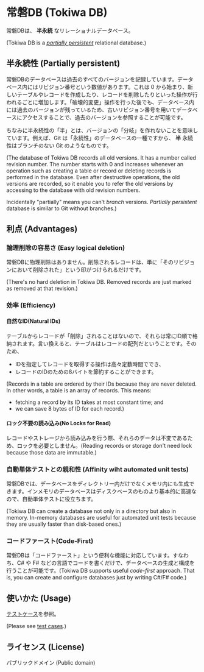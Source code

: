 # 常磐DB (Tokiwa DB)
常磐DBは、 **半永続** なリレーショナルデータベース。

(Tokiwa DB is a *[partially persistent](https://en.wikipedia.org/wiki/Persistent_data_structure#Partially_persistent)* relational database.)

## 半永続性 (Partially persistent)
常磐DBのデータベースは過去のすべてのバージョンを記録しています。データベース内にはリビジョン番号という数値があります。これは 0 から始まり、新しいテーブルやレコードを作成したり、レコードを削除したりといった操作が行われるごとに増加します。「破壊的変更」操作を行った後でも、データベース内には過去のバージョンが残っているため、古いリビジョン番号を用いてデータベースにアクセスすることで、過去のバージョンを参照することが可能です。

ちなみに半永続性の「半」とは、バージョンの「分岐」を作れないことを意味しています。例えば、Git は「永続性」のデータベースの一種ですから、 **半** 永続性はブランチのない Git のようなものです。

(The database of Tokiwa DB records all old versions. It has a number called revision number. The number starts with 0 and increases whenever an operation such as creating a table or record or deleting records is performed in the database. Even after destructive operations, the old versions are recorded, so it enable you to refer the old versions by accessing to the database with old revision numbers.

Incidentally "partially" means you can't *branch* versions. *Partially persistent* database is similar to Git without branches.)

## 利点 (Advantages)
### 論理削除の容易さ (Easy logical deletion)
常磐DBに物理削除はありません。削除されるレコードは、単に「そのリビジョンにおいて削除された」という印がつけられるだけです。

(There's no hard deletion in Tokiwa DB. Removed records are just marked as removed at that revision.)

### 効率 (Efficiency)
#### 自然なID(Natural IDs)
テーブルからレコードが「削除」されることはないので、それらは常にID順で格納されます。言い換えると、テーブルはレコードの配列だということです。そのため、

- IDを指定してレコードを取得する操作は高々定数時間ででき、
- レコードのIDのための8バイトを節約することができます。

(Records in a table are ordered by their IDs because they are never deleted. In other words, a table is an array of records. This means:

- fetching a record by its ID takes at most constant time; and
- we can save 8 bytes of ID for each record.)

#### ロック不要の読み込み(No Locks for Read)
レコードやストレージから読み込みを行う際、それらのデータは不変であるため、ロックを必要としません。(Reading records or storage don't need lock because those data are immutable.)

### 自動単体テストとの親和性 (Affinity wiht automated unit tests)
常磐DBでは、データベースをディレクトリー内だけでなくメモリ内にも生成できます。インメモリのデータベースはディスクベースのものより基本的に高速なので、自動単体テストに役立ちます。

(Tokiwa DB can create a database not only in a directory but also in memory. In-memory databases are useful for automated unit tests because they are usually faster than disk-based ones.)

### コードファースト(Code-First)
常磐DBは「コードファースト」という便利な機能に対応しています。すなわち、C# や F# などの言語でコードを書くだけで、データベースの生成と構成を行うことが可能です。(Tokiwa DB supports useful *code-first* approach. That is, you can create and configure databases just by writing C#/F# code.)

## 使いかた (Usage)
[テストケース](TokiwaDb.Core.Test)を参照。

(Please see [test cases](TokiwaDb.Core.Test).)

## ライセンス (License)
パブリックドメイン (Public domain)
